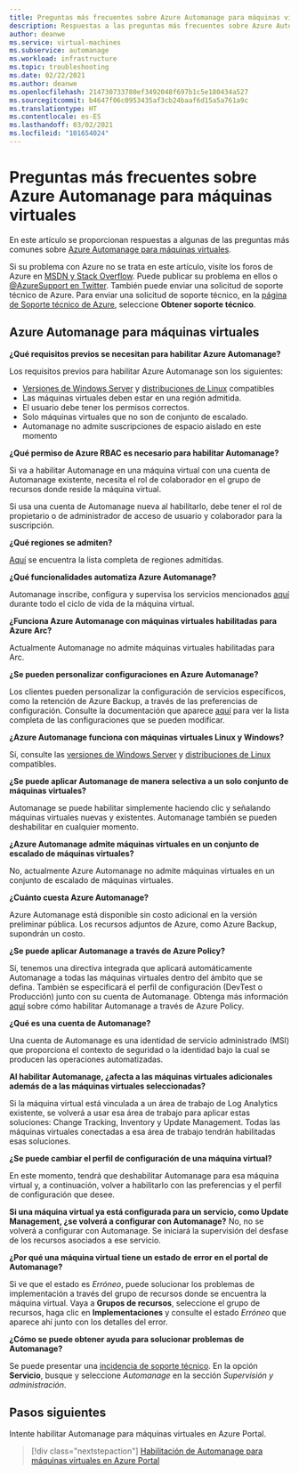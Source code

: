 ```yaml
---
title: Preguntas más frecuentes sobre Azure Automanage para máquinas virtuales
description: Respuestas a las preguntas más frecuentes sobre Azure Automanage para máquinas virtuales.
author: deanwe
ms.service: virtual-machines
ms.subservice: automanage
ms.workload: infrastructure
ms.topic: troubleshooting
ms.date: 02/22/2021
ms.author: deanwe
ms.openlocfilehash: 214730733780ef3492048f697b1c5e180434a527
ms.sourcegitcommit: b4647f06c0953435af3cb24baaf6d15a5a761a9c
ms.translationtype: HT
ms.contentlocale: es-ES
ms.lasthandoff: 03/02/2021
ms.locfileid: "101654024"
---
```

# <a name="frequently-asked-questions-for-azure-automanage-for-vms"></a>Preguntas más frecuentes sobre Azure Automanage para máquinas virtuales

En este artículo se proporcionan respuestas a algunas de las preguntas más comunes sobre [Azure Automanage para máquinas virtuales](automanage-virtual-machines.md).

Si su problema con Azure no se trata en este artículo, visite los foros de Azure en [MSDN y Stack Overflow](https://azure.microsoft.com/support/forums/). Puede publicar su problema en ellos o [@AzureSupport en Twitter](https://twitter.com/AzureSupport). También puede enviar una solicitud de soporte técnico de Azure. Para enviar una solicitud de soporte técnico, en la [página de Soporte técnico de Azure](https://azure.microsoft.com/support/options/), seleccione **Obtener soporte técnico**.


## <a name="azure-automanage-for-virtual-machines"></a>Azure Automanage para máquinas virtuales

**¿Qué requisitos previos se necesitan para habilitar Azure Automanage?**

Los requisitos previos para habilitar Azure Automanage son los siguientes:
- [Versiones de Windows Server](automanage-windows-server.md#supported-windows-server-versions) y [distribuciones de Linux](automanage-linux.md#supported-linux-distributions-and-versions) compatibles
- Las máquinas virtuales deben estar en una región admitida.
- El usuario debe tener los permisos correctos.
- Solo máquinas virtuales que no son de conjunto de escalado.
- Automanage no admite suscripciones de espacio aislado en este momento

**¿Qué permiso de Azure RBAC es necesario para habilitar Automanage?**

Si va a habilitar Automanage en una máquina virtual con una cuenta de Automanage existente, necesita el rol de colaborador en el grupo de recursos donde reside la máquina virtual.

Si usa una cuenta de Automanage nueva al habilitarlo, debe tener el rol de propietario o de administrador de acceso de usuario y colaborador para la suscripción.


**¿Qué regiones se admiten?**

[Aquí](./automanage-virtual-machines.md#supported-regions) se encuentra la lista completa de regiones admitidas.


**¿Qué funcionalidades automatiza Azure Automanage?**

Automanage inscribe, configura y supervisa los servicios mencionados [aquí](automanage-virtual-machines.md) durante todo el ciclo de vida de la máquina virtual.

**¿Funciona Azure Automanage con máquinas virtuales habilitadas para Azure Arc?**

Actualmente Automanage no admite máquinas virtuales habilitadas para Arc.

**¿Se pueden personalizar configuraciones en Azure Automanage?**

Los clientes pueden personalizar la configuración de servicios específicos, como la retención de Azure Backup, a través de las preferencias de configuración. Consulte la documentación que aparece [aquí](automanage-virtual-machines.md#customizing-an-environment-using-preferences) para ver la lista completa de las configuraciones que se pueden modificar.


**¿Azure Automanage funciona con máquinas virtuales Linux y Windows?**

Sí, consulte las [versiones de Windows Server](automanage-windows-server.md#supported-windows-server-versions) y [distribuciones de Linux](automanage-linux.md#supported-linux-distributions-and-versions) compatibles.


**¿Se puede aplicar Automanage de manera selectiva a un solo conjunto de máquinas virtuales?**

Automanage se puede habilitar simplemente haciendo clic y señalando máquinas virtuales nuevas y existentes. Automanage también se pueden deshabilitar en cualquier momento.


**¿Azure Automanage admite máquinas virtuales en un conjunto de escalado de máquinas virtuales?**

No, actualmente Azure Automanage no admite máquinas virtuales en un conjunto de escalado de máquinas virtuales.


**¿Cuánto cuesta Azure Automanage?**

Azure Automanage está disponible sin costo adicional en la versión preliminar pública. Los recursos adjuntos de Azure, como Azure Backup, supondrán un costo.


**¿Se puede aplicar Automanage a través de Azure Policy?**

Sí, tenemos una directiva integrada que aplicará automáticamente Automanage a todas las máquinas virtuales dentro del ámbito que se defina. También se especificará el perfil de configuración (DevTest o Producción) junto con su cuenta de Automanage. Obtenga más información [aquí](virtual-machines-policy-enable.md) sobre cómo habilitar Automanage a través de Azure Policy.


**¿Qué es una cuenta de Automanage?**

Una cuenta de Automanage es una identidad de servicio administrado (MSI) que proporciona el contexto de seguridad o la identidad bajo la cual se producen las operaciones automatizadas.


**Al habilitar Automanage, ¿afecta a las máquinas virtuales adicionales además de a las máquinas virtuales seleccionadas?**

Si la máquina virtual está vinculada a un área de trabajo de Log Analytics existente, se volverá a usar esa área de trabajo para aplicar estas soluciones: Change Tracking, Inventory y Update Management. Todas las máquinas virtuales conectadas a esa área de trabajo tendrán habilitadas esas soluciones.


**¿Se puede cambiar el perfil de configuración de una máquina virtual?**

En este momento, tendrá que deshabilitar Automanage para esa máquina virtual y, a continuación, volver a habilitarlo con las preferencias y el perfil de configuración que desee.


**Si una máquina virtual ya está configurada para un servicio, como Update Management, ¿se volverá a configurar con Automanage?**
No, no se volverá a configurar con Automanage. Se iniciará la supervisión del desfase de los recursos asociados a ese servicio.


**¿Por qué una máquina virtual tiene un estado de error en el portal de Automanage?**

Si ve que el estado es *Erróneo*, puede solucionar los problemas de implementación a través del grupo de recursos donde se encuentra la máquina virtual. Vaya a **Grupos de recursos**, seleccione el grupo de recursos, haga clic en **Implementaciones** y consulte el estado *Erróneo* que aparece ahí junto con los detalles del error.

**¿Cómo se puede obtener ayuda para solucionar problemas de Automanage?**

Se puede presentar una [incidencia de soporte técnico](https://ms.portal.azure.com/#blade/Microsoft_Azure_Support/HelpAndSupportBlade/newsupportrequest). En la opción **Servicio**, busque y seleccione *Automanage* en la sección *Supervisión y administración*.


## <a name="next-steps"></a>Pasos siguientes

Intente habilitar Automanage para máquinas virtuales en Azure Portal.

> [!div class="nextstepaction"]
> [Habilitación de Automanage para máquinas virtuales en Azure Portal](quick-create-virtual-machines-portal.md)